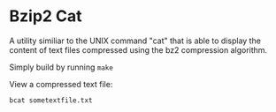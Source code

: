 Bzip2 Cat
=========

A utility similiar to the UNIX command "cat" that is able to display the content of text files compressed using the bz2 compression algorithm.

Simply build by running `make`

View a compressed text file:

    bcat sometextfile.txt

